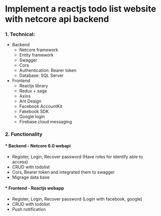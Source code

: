 <h1>Implement a reactjs todo list website with netcore api backend</h1>
  <h3>1. Technical:</h3>

  * Backend
    - Netcore framework
    - Entity framework
    - Swagger
    - Cors
    - Authentication: Bearer token
    - Database: SQL Server
  * Frontend
    - Reactjs library
    - Redux + saga
    - Axios
    - Ant Design
    - Facebook AccountKit
    - Fakebook SDK
    - Google login
    - Firebase cloud messaging
<h3>2. Functionality</h3>

  <h4>* Backend - Netcore 6.0 webapi</h4>

  - Register, Login, Recover password (Have roles for identify able to access)
  - CRUD with todolist
  - Cors, Bearer token and integrated them to swagger
  - Migrage data base

  <h4>* Frontend - Reactjs webapp</h4>

  - Register, Login, Recover password (Login with facebook, google)
  - CRUD with todolist
  - Push notification